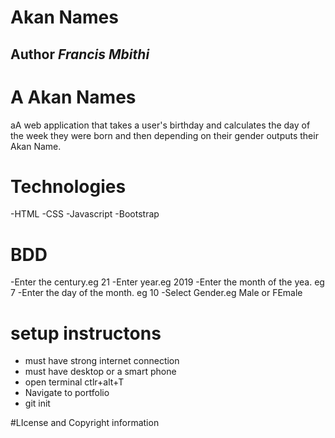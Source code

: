 # Akan Names
## Author *Francis Mbithi*
# A Akan Names 
aA web application that takes a user's birthday and calculates the day of the week they were born and then depending on their gender outputs their Akan Name. 
# Technologies
-HTML
-CSS
-Javascript
-Bootstrap
# BDD
-Enter the century.eg 21
-Enter year.eg 2019
-Enter the month of the yea. eg 7
-Enter the day of the month. eg 10
-Select Gender.eg Male or FEmale

# setup instructons
- must have strong internet connection
- must have desktop or a smart phone
- open terminal ctlr+alt+T 
- Navigate to portfolio
- git init

#LIcense and Copyright information
